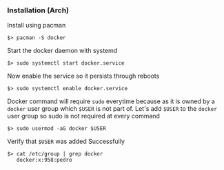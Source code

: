 ### Installation (Arch)

Install using pacman

    $> pacman -S docker

Start the docker daemon with systemd 

    $> sudo systemctl start docker.service

Now enable the service so it persists through reboots


    $> sudo systemctl enable docker.service


Docker command will require `sudo` everytime because as it is owned by a `docker` user group which `$USER` is not part of. 
Let's add `$USER` to the `docker` user group so sudo is not required at every command

    $> sudo usermod -aG docker $USER 


Verify that `$USER` was added Successfully

    $> cat /etc/group | grep docker
       docker:x:958:pedro


